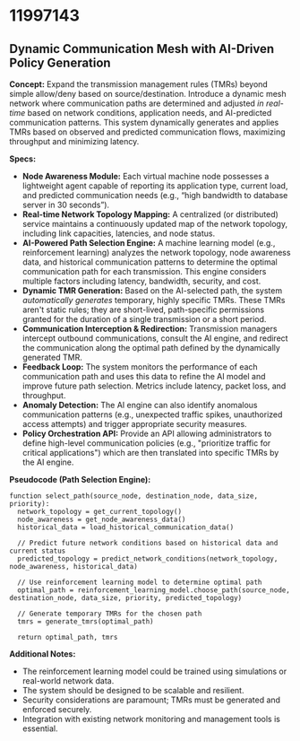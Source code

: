 # 11997143

## Dynamic Communication Mesh with AI-Driven Policy Generation

**Concept:** Expand the transmission management rules (TMRs) beyond simple allow/deny based on source/destination. Introduce a dynamic mesh network where communication paths are determined and adjusted *in real-time* based on network conditions, application needs, and AI-predicted communication patterns. This system dynamically generates and applies TMRs based on observed and predicted communication flows, maximizing throughput and minimizing latency.

**Specs:**

*   **Node Awareness Module:** Each virtual machine node possesses a lightweight agent capable of reporting its application type, current load, and predicted communication needs (e.g., “high bandwidth to database server in 30 seconds”).
*   **Real-time Network Topology Mapping:** A centralized (or distributed) service maintains a continuously updated map of the network topology, including link capacities, latencies, and node status.
*   **AI-Powered Path Selection Engine:** A machine learning model (e.g., reinforcement learning) analyzes the network topology, node awareness data, and historical communication patterns to determine the optimal communication path for each transmission. This engine considers multiple factors including latency, bandwidth, security, and cost.
*   **Dynamic TMR Generation:** Based on the AI-selected path, the system *automatically generates* temporary, highly specific TMRs. These TMRs aren't static rules; they are short-lived, path-specific permissions granted for the duration of a single transmission or a short period.
*   **Communication Interception & Redirection:** Transmission managers intercept outbound communications, consult the AI engine, and redirect the communication along the optimal path defined by the dynamically generated TMR.
*   **Feedback Loop:** The system monitors the performance of each communication path and uses this data to refine the AI model and improve future path selection. Metrics include latency, packet loss, and throughput.
*   **Anomaly Detection:** The AI engine can also identify anomalous communication patterns (e.g., unexpected traffic spikes, unauthorized access attempts) and trigger appropriate security measures.
*   **Policy Orchestration API:** Provide an API allowing administrators to define high-level communication policies (e.g., "prioritize traffic for critical applications") which are then translated into specific TMRs by the AI engine.

**Pseudocode (Path Selection Engine):**

```
function select_path(source_node, destination_node, data_size, priority):
  network_topology = get_current_topology()
  node_awareness = get_node_awareness_data()
  historical_data = load_historical_communication_data()

  // Predict future network conditions based on historical data and current status
  predicted_topology = predict_network_conditions(network_topology, node_awareness, historical_data)

  // Use reinforcement learning model to determine optimal path
  optimal_path = reinforcement_learning_model.choose_path(source_node, destination_node, data_size, priority, predicted_topology)

  // Generate temporary TMRs for the chosen path
  tmrs = generate_tmrs(optimal_path)

  return optimal_path, tmrs
```

**Additional Notes:**

*   The reinforcement learning model could be trained using simulations or real-world network data.
*   The system should be designed to be scalable and resilient.
*   Security considerations are paramount; TMRs must be generated and enforced securely.
*   Integration with existing network monitoring and management tools is essential.